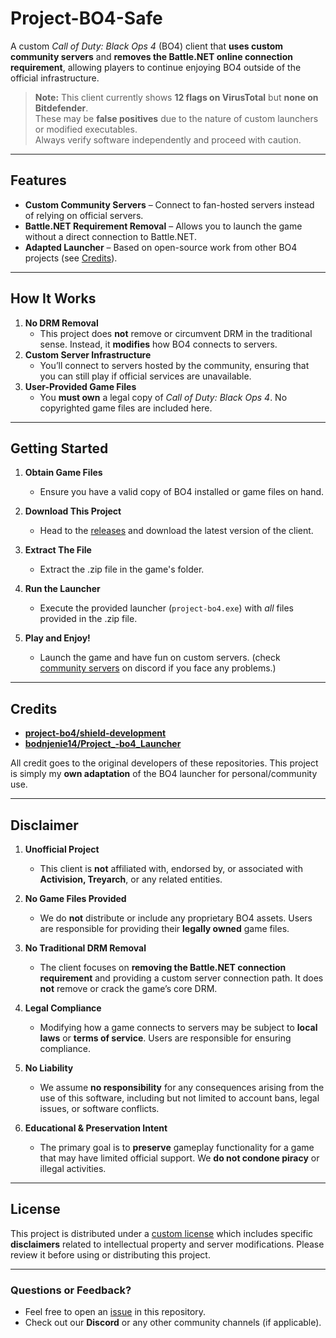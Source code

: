 # Project-BO4-Safe

A custom *Call of Duty: Black Ops 4* (BO4) client that **uses custom community servers** and **removes the Battle.NET online connection requirement**, allowing players to continue enjoying BO4 outside of the official infrastructure.  

> **Note:** This client currently shows **12 flags on VirusTotal** but **none on Bitdefender**.  
> These may be **false positives** due to the nature of custom launchers or modified executables.  
> Always verify software independently and proceed with caution.

---

## Features

- **Custom Community Servers** – Connect to fan-hosted servers instead of relying on official servers.  
- **Battle.NET Requirement Removal** – Allows you to launch the game without a direct connection to Battle.NET.  
- **Adapted Launcher** – Based on open-source work from other BO4 projects (see [Credits](#credits)).

---

## How It Works

1. **No DRM Removal**  
   - This project does **not** remove or circumvent DRM in the traditional sense. Instead, it **modifies** how BO4 connects to servers.  
2. **Custom Server Infrastructure**  
   - You’ll connect to servers hosted by the community, ensuring that you can still play if official services are unavailable.  
3. **User-Provided Game Files**  
   - You **must own** a legal copy of *Call of Duty: Black Ops 4*. No copyrighted game files are included here.

---

## Getting Started

1. **Obtain Game Files**  
   - Ensure you have a valid copy of BO4 installed or game files on hand.

2. **Download This Project**  
   - Head to the [releases](../../releases) and download the latest version of the client.
   
3. **Extract The File**
   - Extract the .zip file in the game's folder.

3. **Run the Launcher**  
   - Execute the provided launcher (`project-bo4.exe`) with *all* files provided in the .zip file.

4. **Play and Enjoy!**  
   - Launch the game and have fun on custom servers. (check [community servers](https://discord.com/invite/AXECAzJJGU) on discord if you face any problems.)

---

## Credits

- **[project-bo4/shield-development](https://github.com/project-bo4/shield-development)**  
- **[bodnjenie14/Project_-bo4_Launcher](https://github.com/bodnjenie14/Project_-bo4_Launcher)**  

All credit goes to the original developers of these repositories. This project is simply my **own adaptation** of the BO4 launcher for personal/community use.

---

## Disclaimer

1. **Unofficial Project**  
   - This client is **not** affiliated with, endorsed by, or associated with **Activision, Treyarch**, or any related entities.

2. **No Game Files Provided**  
   - We do **not** distribute or include any proprietary BO4 assets. Users are responsible for providing their **legally owned** game files.

3. **No Traditional DRM Removal**  
   - The client focuses on **removing the Battle.NET connection requirement** and providing a custom server connection path. It does **not** remove or crack the game’s core DRM.

4. **Legal Compliance**  
   - Modifying how a game connects to servers may be subject to **local laws** or **terms of service**. Users are responsible for ensuring compliance.

5. **No Liability**  
   - We assume **no responsibility** for any consequences arising from the use of this software, including but not limited to account bans, legal issues, or software conflicts.

6. **Educational & Preservation Intent**  
   - The primary goal is to **preserve** gameplay functionality for a game that may have limited official support. We **do not condone piracy** or illegal activities.

---

## License

This project is distributed under a [custom license](./LICENSE) which includes specific **disclaimers** related to intellectual property and server modifications. Please review it before using or distributing this project.

---

### Questions or Feedback?

- Feel free to open an [issue](../../issues) in this repository.  
- Check out our **Discord** or any other community channels (if applicable).
